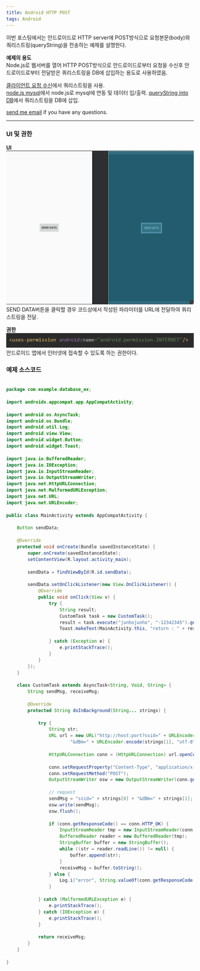 ```yaml
---
title: Android HTTP POST
tags: Android
---
```


이번 포스팅에서는 안드로이드로 HTTP server에 POST방식으로 요청본문(body)와 쿼리스트링(queryString)을 전송하는 예제를 설명한다.  

**예제의 용도**  
Node.js로 웹서버를 열어 HTTP POST방식으로 안드로이드로부터 요청을 수신후 안드로이드로부터 전달받은 쿼리스트링을 DB에 삽입하는 용도로 사용하였음.

[클라이언트 요청 수신](https://limjunho.github.io/2020/08/11/Node.js-client-request-receive.html)에서 쿼리스트링을 사용.  
[node.js mysql](https://limjunho.github.io/2020/08/11/Node.js-Mysql.html)에서 node.js로 mysql에 연동 및 데이터 입/출력. 
[queryString into DB](https://limjunho.github.io/2020/08/11/Node.js-queryString-into-DB.html)에서 쿼리스트링을 DB에 삽입.  
  
 [send me email](mailto:jewel7492@gmail.com) if you have any questions.

<!--more-->

---

### UI 및 권한

**UI**  
![그림1](/assets/Android/HTTP_POST/1.PNG)  
SEND DATA버튼을 클릭할 경우 코드상에서 작성된 파라미터를 URL에 전달하여 쿼리스트링을 전달.  

**권한**  
![그림2](/assets/Android/HTTP_POST/2.PNG)  
안드로이드 앱에서 인터넷에 접속할 수 있도록 하는 권한이다.  

### 예제 소스코드  
```java
  
package com.example.database_ex;

import androidx.appcompat.app.AppCompatActivity;

import android.os.AsyncTask;
import android.os.Bundle;
import android.util.Log;
import android.view.View;
import android.widget.Button;
import android.widget.Toast;

import java.io.BufferedReader;
import java.io.IOException;
import java.io.InputStreamReader;
import java.io.OutputStreamWriter;
import java.net.HttpURLConnection;
import java.net.MalformedURLException;
import java.net.URL;
import java.net.URLEncoder;

public class MainActivity extends AppCompatActivity {

    Button sendData;

    @Override
    protected void onCreate(Bundle savedInstanceState) {
        super.onCreate(savedInstanceState);
        setContentView(R.layout.activity_main);

        sendData = findViewById(R.id.sendData);

        sendData.setOnClickListener(new View.OnClickListener() {
            @Override
            public void onClick(View v) {
                try {
                    String result;
                    CustomTask task = new CustomTask();
                    result = task.execute("junhojunho", "-12342345").get();
                    Toast.makeText(MainActivity.this, "return : " + result, Toast.LENGTH_SHORT).show();

                } catch (Exception e) {
                    e.printStackTrace();
                }
            }
        });
    }

    class CustomTask extends AsyncTask<String, Void, String> {
        String sendMsg, receiveMsg;

        @Override
        protected String doInBackground(String... strings) {

            try {
                String str;
                URL url = new URL("http://host:port?ssid=" + URLEncoder.encode(strings[0], "utf-8") +
                        "&dBm=" + URLEncoder.encode(strings[1], "utf-8"));

                HttpURLConnection conn = (HttpURLConnection) url.openConnection();

                conn.setRequestProperty("Content-Type", "application/x-www-form-urlencoded");
                conn.setRequestMethod("POST");
                OutputStreamWriter osw = new OutputStreamWriter(conn.getOutputStream());

                // request
                sendMsg = "ssid=" + strings[0] + "&dBm=" + strings[1];
                osw.write(sendMsg);
                osw.flush();

                if (conn.getResponseCode() == conn.HTTP_OK) {
                    InputStreamReader tmp = new InputStreamReader(conn.getInputStream(), "UTF-8");
                    BufferedReader reader = new BufferedReader(tmp);
                    StringBuffer buffer = new StringBuffer();
                    while ((str = reader.readLine()) != null) {
                        buffer.append(str);
                    }
                    receiveMsg = buffer.toString();
                } else {
                    Log.i("error", String.valueOf(conn.getResponseCode()));
                }

            } catch (MalformedURLException e) {
                e.printStackTrace();
            } catch (IOException e) {
                e.printStackTrace();
            }

            return receiveMsg;
        }
    }

}
```
